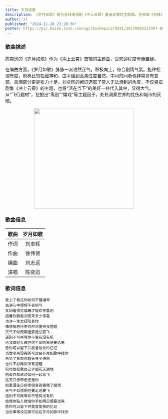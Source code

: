 ```yaml
---
title: 岁月如歌
description: 《岁月如歌》是为无线电视剧《冲上云霄》量身定做的主题曲。在原曲《兄妹》的曲调基础上，由刘卓辉根据电视剧的剧情填写了粤语歌词。该歌曲由刘卓辉作词、徐伟贤作曲，优美的旋律和意境深刻的歌词，造就了热播电视剧的主题歌《岁月如歌》。
author: xl
published: "2024-11-28 23:28:36"
poster: https://pic.baike.soso.com/ugc/baikepic2/9291/20170802233407-864295970.jpg/300
---
```

### 歌曲描述
陈奕迅的《岁月如歌》作为《冲上云霄》首辑的主题曲，受欢迎程度毋庸置疑。

在编曲方面，《岁月如歌》脉脉一派浩然正气，积极向上，符合剧情气氛。旋律松弛有度，前奏比较松缓祥和，由平缓到高潮过度自然，中间的间奏也非常具有意蕴，高潮部分更是张力十足。刘卓辉的阙词选取了常人无法想到的角度，不仅紧扣剧集《冲上云霄》的主题，也将“活在当下”的美好一并代入其中，显得大气。从“飞行题材”，挖掘出“离别”“嬉戏”等主题因子，处处洞察世界的忧伤和城市的灰暗。

<div align=center>
    <img src="https://pic.baike.soso.com/ugc/baikepic2/9291/20170802233407-864295970.jpg/300" width="320" />
</div>

### 歌曲信息
|歌曲|岁月如歌|
|:-:|:-:|
|作词|刘卓辉|
|作曲|徐伟贤|
|编曲|刘志远|
|演唱|陈奕迅|

### 歌词信息
    爱上了看见你如何不懂谦卑
    去讲心中理想不会俗气
    犹如看得见晨曦才能欢天喜地
    抱着你我每次回来多少惊喜
    也许一生太短陪着你
    情感有若行李仍然沉重待我整理
    天气不似预期但要走总要飞
    道别不可再等你不管有没有机
    给我体贴入微但你手如明日便要远离
    愿你可以留下共我曾愉快的忆记
    当世事再没完美可远在岁月如歌中找你
    再见了背向你眉头多少伤悲
    也许不必再讲所有道理
    何时放松我自己才能花天酒地
    抱着你我说过如何一起高飞
    这天只想带走还是你
    如重温往日邮寄但会否疲倦了嬉戏
    天气不似预期但要走总要飞
    道别不可再等你不管有没有机
    给我体贴入微但你手如明日便要远离
    愿你可以留下共我曾愉快的忆记
    当世事再没完美可远在岁月如歌中找你